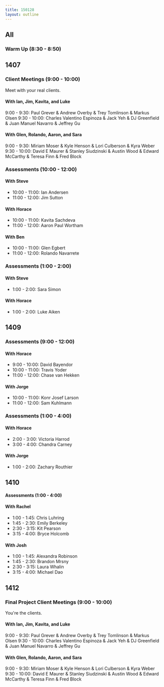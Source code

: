 ```yaml
---
title: 150128
layout: outline
---
```


## All

### Warm Up (8:30 - 8:50)

## 1407

### Client Meetings (9:00 - 10:00)

Meet with your real clients.

#### With Ian, Jim, Kavita, and Luke

9:00 - 9:30: Paul Grever & Andrew Overby & Trey Tomlinson & Markus Olsen
9:30 - 10:00: Charles Valentino Espinoza & Jack Yeh & DJ Greenfield & Juan Manuel Navarro & Jeffrey Gu

#### With Glen, Rolando, Aaron, and Sara

9:00 - 9:30: Miriam Moser & Kyle Henson & Lori Culberson & Kyra Weber
9:30 - 10:00: David E Maurer & Stanley Siudzinski & Austin Wood & Edward McCarthy & Teresa Finn & Fred Block

### Assessments (10:00 - 12:00)

#### With Steve

* 10:00 - 11:00: Ian Andersen
* 11:00 - 12:00: Jim Sutton

#### With Horace

* 10:00 - 11:00: Kavita Sachdeva
* 11:00 - 12:00: Aaron Paul Wortham

#### With Ben

* 10:00 - 11:00: Glen Egbert
* 11:00 - 12:00: Rolando Navarrete

### Assessments (1:00 - 2:00)

#### With Steve

* 1:00 - 2:00: Sara Simon

#### With Horace

* 1:00 - 2:00: Luke Aiken

## 1409

### Assessments (9:00 - 12:00)

#### With Horace

* 9:00 - 10:00: David Bayendor
* 10:00 - 11:00: Travis Yoder
* 11:00 - 12:00: Chase van Hekken

#### With Jorge

* 10:00 - 11:00: Konr Josef Larson
* 11:00 - 12:00: Sam Kuhlmann

### Assessments (1:00 - 4:00)

#### With Horace

* 2:00 - 3:00: Victoria Harrod
* 3:00 - 4:00: Chandra Carney

#### With Jorge

* 1:00 - 2:00: Zachary Routhier

## 1410

#### Assessments (1:00 - 4:00)

#### With Rachel

* 1:00 - 1:45: Chris Luhring
* 1:45 - 2:30: Emily Berkeley
* 2:30 - 3:15: Kit Pearson
* 3:15 - 4:00: Bryce Holcomb

#### With Josh

* 1:00 - 1:45: Alexandra Robinson
* 1:45 - 2:30: Brandon Mrsny
* 2:30 - 3:15: Laura Whalin
* 3:15 - 4:00: Michael Dao

## 1412

### Final Project Client Meetings (9:00 - 10:00)

You're the clients.

#### With Ian, Jim, Kavita, and Luke

9:00 - 9:30: Paul Grever & Andrew Overby & Trey Tomlinson & Markus Olsen
9:30 - 10:00: Charles Valentino Espinoza & Jack Yeh & DJ Greenfield & Juan Manuel Navarro & Jeffrey Gu

#### With Glen, Rolando, Aaron, and Sara

9:00 - 9:30: Miriam Moser & Kyle Henson & Lori Culberson & Kyra Weber
9:30 - 10:00: David E Maurer & Stanley Siudzinski & Austin Wood & Edward McCarthy & Teresa Finn & Fred Block